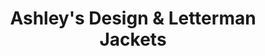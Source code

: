 ---
title: "Ashley's Design & Letterman Jackets"
url: /oak-harbor/ashleys-design-und-letterman-jackets/
shop: Kleidung
---